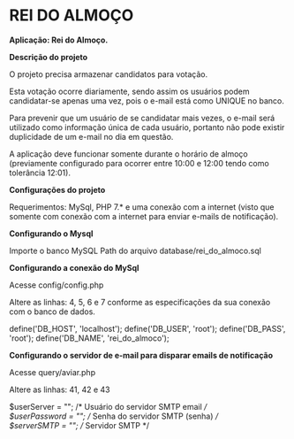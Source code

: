 # REI DO ALMOÇO

<b>Aplicação: Rei do Almoço.</b>

<b>Descrição do projeto</b>

O projeto precisa armazenar candidatos para votação. 

Esta votação ocorre diariamente, sendo assim os usuários podem candidatar-se apenas uma vez, pois o e-mail está como UNIQUE no banco.

Para prevenir que um usuário de se candidatar mais vezes, o e-mail será utilizado como informação única de cada usuário, portanto não pode existir duplicidade de um e-mail no dia em questão.

A aplicação deve funcionar somente durante o horário de almoço (previamente configurado para ocorrer entre 10:00 e 12:00 tendo como tolerância 12:01).

<b>Configurações do projeto</b>

Requerimentos: MySql, PHP 7.* e uma conexão com a internet (visto que somente com conexão com a internet para enviar e-mails de notificação).

<b>Configurando o Mysql</b>

Importe o banco MySQL
Path do arquivo database/rei_do_almoco.sql

<b>Configurando a conexão do MySql</b>

Acesse config/config.php

Altere as linhas: 4, 5, 6 e 7 conforme as especificações da sua conexão com o banco de dados.

define('DB_HOST', 'localhost');
define('DB_USER', 'root');
define('DB_PASS', 'root');
define('DB_NAME', 'rei_do_almoco');

<b>Configurando o servidor de e-mail para disparar emails de notificação</b>

Acesse query/aviar.php

Altere as linhas: 41, 42 e 43

$userServer = ""; /* Usuário do servidor SMTP email */<br>
$userPassword = ""; /* Senha do servidor SMTP (senha) */<br>
$serverSMTP = ""; /* Servidor SMTP */<br>
